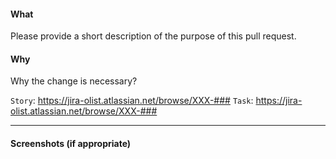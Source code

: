 #### What
Please provide a short description of the purpose of this pull request.

#### Why
Why the change is necessary?

`Story`: https://jira-olist.atlassian.net/browse/XXX-###
`Task`: https://jira-olist.atlassian.net/browse/XXX-###

---

#### Screenshots (if appropriate)
